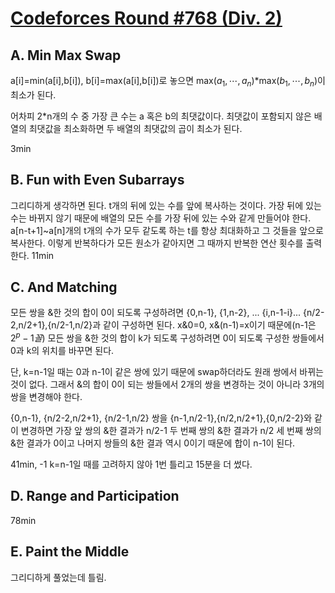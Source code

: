 # [Codeforces Round #768 (Div. 2)](https://codeforces.com/contest/1631)

## A. Min Max Swap

a[i]=min(a[i],b[i]), b[i]=max(a[i],b[i])로 놓으면 max($a_1,\cdots,a_n$)*max($b_1,\cdots,b_n$)이 최소가 된다.

어차피 2*n개의 수 중 가장 큰 수는 a 혹은 b의 최댓값이다. 최댓값이 포함되지 않은 배열의 최댓값을 최소화하면 두 배열의 최댓값의 곱이 최소가 된다.

3min

## B. Fun with Even Subarrays

그리디하게 생각하면 된다. t개의 뒤에 있는 수를 앞에 복사하는 것이다. 가장 뒤에 있는 수는 바뀌지 않기 때문에 배열의 모든 수를 가장 뒤에 있는 수와 같게 만들어야 한다. a[n-t+1]~a[n]개의 t개의 수가 모두 같도록 하는 t를 항상 최대화하고 그 것들을 앞으로 복사한다. 이렇게 반복하다가 모든 원소가 같아지면 그 때까지 반복한 연산 횟수를 출력한다.
11min

## C. And Matching

모든 쌍을 &한 것의 합이 0이 되도록 구성하려면 {0,n-1}, {1,n-2}, ... {i,n-1-i}... {n/2-2,n/2+1},{n/2-1,n/2}과 같이 구성하면 된다.
x&0=0, x&(n-1)=x이기 때문에(n-1은 $2^p-1꼴$) 모든 쌍을 &한 것의 합이 k가 되도록 구성하려면 0이 되도록 구성한 쌍들에서 0과 k의 위치를 바꾸면 된다.

단, k=n-1일 때는 0과 n-1이 같은 쌍에 있기 때문에 swap하더라도 원래 쌍에서 바뀌는 것이 없다.
그래서 &의 합이 0이 되는 쌍들에서 2개의 쌍을 변경하는 것이 아니라 3개의 쌍을 변경해야 한다.

 {0,n-1}, {n/2-2,n/2+1}, {n/2-1,n/2} 쌍을 {n-1,n/2-1},{n/2,n/2+1},{0,n/2-2}와 같이 변경하면 가장 앞 쌍의 &한 결과가 n/2-1 두 번째 쌍의 &한 결과가 n/2 세 번째 쌍의 &한 결과가 0이고 나머지 쌍들의 &한 결과 역시 0이기 때문에 합이 n-1이 된다.

41min, -1
k=n-1일 때를 고려하지 않아 1번 틀리고 15분을 더 썼다.

## D. Range and Participation

78min

## E. Paint the Middle

그리디하게 풀었는데 틀림.